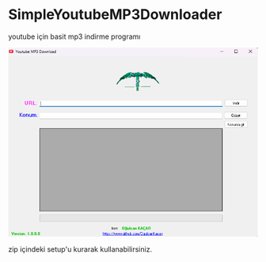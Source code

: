 # SimpleYoutubeMP3Downloader
youtube için basit mp3 indirme programı

![k1](https://github.com/OgulcanKacarr/SimpleYoutubeMP3Downloader/blob/main/photo.png)

zip içindeki setup'u kurarak kullanabilirsiniz.
